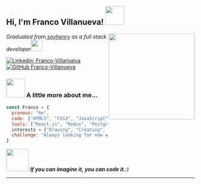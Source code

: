 <h2> Hi, I'm Franco Villanueva! <img src="https://media.giphy.com/media/mGcNjsfWAjY5AEZNw6/giphy.gif" width="50"></h2>
<img align='right' src="https://w7.pngwing.com/pngs/120/484/png-transparent-web-development-digital-marketing-web-design-search-engine-optimization-logo-web-development-blue-angle-web-design.png" width="230">
<p><em>Graduated from<a href="https://www.soyhenry.com/"> soyhenry</a> as a full stack developer<img src="https://media.giphy.com/media/fYSnHlufseco8Fh93Z/giphy.gif" width="30">
</em></p>

[![Linkedin: Franco-Villanueva](https://img.shields.io/badge/-Franco-Villanueva-blue?style=flat-square&logo=Linkedin&logoColor=white&link=https://www.linkedin.com/in/franco-villanueva-b72b95237/)](https://www.linkedin.com/in/franco-villanueva-b72b95237/)
[![GitHub Franco-Villanueva](https://img.shields.io/github/followers/thaiane?label=follow&style=social)](https://github.com/Franco-Villanueva)


### <img src="https://media.giphy.com/media/VgCDAzcKvsR6OM0uWg/giphy.gif" width="50"> A little more about me...  

```javascript
const Franco = {
  pronoun: "he",
  code: ["HTML5", "CSS3", "JavaScript"],
  tools: ["React.js", "Redux", "PostgreSQL", "Express.js", "Node.js", "Git & GitHub", "Figma"],
  interests = ["Drawing", "Creating", "Imagining", "Clean code"],
  challenge: "Always looking for new ways to improve my skills and learn emerging technologies"
}
```

<img src="https://media.giphy.com/media/LnQjpWaON8nhr21vNW/giphy.gif" width="60"> <em><b>If you can imagine it, you can code it.</b>:)</em>

---
